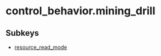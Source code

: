 # control_behavior.mining_drill

## Subkeys

- [resource_read_mode](mining_drill/resource_read_mode.md)
